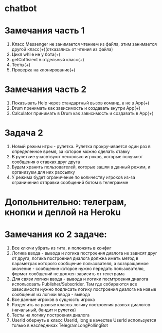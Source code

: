 ﻿# chatbot
# Замечания часть 1	
1. Класс Messenger не занимается чтением из файла, этим занимается другой класс(+)(отказались от чтения из файла)	
2. Цикл while не у бота(+)	
3. getCoffisient в отдельный класс(+)	
4. Тесты(+)	
5. Проверка на клонирование(+)	
# Замечания часть 2	
1. Показывать Help через стандартный вызов команд, а не в App(+)	
2. Drum пренимать как зависимость и создавать внутри App(+)	
3. Calculator принимать в Drum как зависимость и создавать в App(+)	
# Задача 2	
1. Новый режим игры - рулетка. Рулетка прокручивается один раз в определенное время, за которое можно сделать ставку
2. В рулеткие учасвтвуют несколько игроков, которые получают сообщения о ставках друг друга
3. Будем хранить пользователей, которые зашли в данный режим, и организуем для них рассылку
4. У режима будет ограничение по количеству игроков из-за ограничения отправки сообщений ботом в телеграмме
# Допольнительно: телеграм, кнопки и деплой на Heroku
# Замечания ко 2 задаче:
1. Все ключи убрать из гита, и положить в конфиг
2. Логика ввода - вывода и логика построения диалога не зависят друг от друга, логика построения диалога должна иметь метод в параметрах которого сообщение пользователя, а возвращаемое значение - сообщение которое нужно передать пользователю, формат сообщений не должен зависить от телеграма
3. Для связи логики ввода - вывода и логики посмтроения диалога использовать Publisher/Subscrider. Там где собираются все зависимости нужно подписать логику построения диалога на новые сообщения из логики ввода - вывода
4. Все данные игроков в сущность игрока
5. Разделить на разные классы логику построения разных диалогов (начальный, бандит и рулетка)
6. Тесты на логику построения диалога
7. UserId обернуть в класс UserId, long в качестве UserId используется только в наследниках TelegramLongPollingBot

